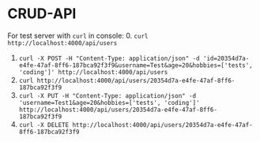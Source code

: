 # CRUD-API

For test server with `curl` in console:
0. ```curl http://localhost:4000/api/users```
1. ```curl -X POST -H "Content-Type: application/json" -d 'id=20354d7a-e4fe-47af-8ff6-187bca92f3f9&username=Test&age=20&hobbies=['tests', 'coding']' http://localhost:4000/api/users```
2. ```curl http://localhost:4000/api/users/20354d7a-e4fe-47af-8ff6-187bca92f3f9```
3. ```curl -X PUT -H "Content-Type: application/json" -d 'username=Test1&age=20&hobbies=['tests', 'coding']' http://localhost:4000/api/users/20354d7a-e4fe-47af-8ff6-187bca92f3f9```
4. ```curl -X DELETE http://localhost:4000/api/users/20354d7a-e4fe-47af-8ff6-187bca92f3f9```